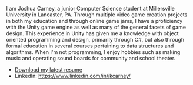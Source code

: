 I am Joshua Carney, a junior Computer Science student at Millersville University in Lancaster, PA. Through multiple video game creation projects in both my education and through online game jams, I have a proficiency with the Unity game engine as well as many of the general facets of game design. This experience in Unity has given me a knowledge with object oriented programming and design, primarily through C#, but also through formal education in several courses pertaining to data structures and algorithms. When I'm not programming, I enjoy hobbies such as making music and operating sound boards for community and school theater. 

- [Download my latest resume](https://www.dl.dropboxusercontent.com/s/dwxvyjc5k29q0su/Joshua_Carney_Resume_2021.pdf?dl=0)
- LinkedIn: https://www.linkedin.com/in/jkcarney/
